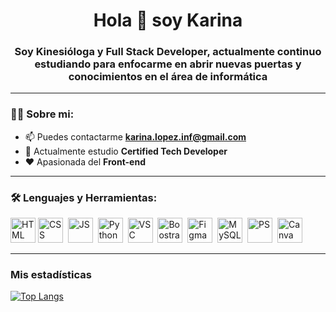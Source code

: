 <div> 
  <h1 align="center"> Hola 👋 soy Karina </h1>
  <h3 align="center"> Soy Kinesióloga y Full Stack Developer, actualmente continuo estudiando para enfocarme en abrir nuevas puertas y conocimientos en el área de        informática 
   </h3>
</div>

---
### 👩‍💻 Sobre mi:

- 📫 Puedes contactarme **karina.lopez.inf@gmail.com**
- 🌱 Actualmente estudio **Certified Tech Developer**
- ❤️ Apasionada del **Front-end**

---

<div align="left">
  <h3> 🛠 Lenguajes y Herramientas: </h3>
  <div>
    <img scr="https://github.com/devicons/devicon/blob/master/icons/html5/html5-plain.svg title="HTML" alt="HTML" width="40" height="40"/>
    <img scr="https://github.com/devicons/devicon/blob/master/icons/css3/css3-original.svg title="CSS" alt="CSS" width="40" height="40"/>&nbsp;
    <img scr="https://github.com/devicons/devicon/blob/master/icons/javascript/javascript-original.svg title="JS" alt="JS" width="40" height="40"/>&nbsp;
    <img scr="https://raw.githubusercontent.com/devicons/devicon/1119b9f84c0290e0f0b38982099a2bd027a48bf1/icons/python/python-original.svg title="Python" alt="Python" width="40" height="40"/>&nbsp;
    <img scr="https://github.com/devicons/devicon/blob/master/icons/vscode/vscode-original.svg title="VSC" alt="VSC" width="40" height="40"/>&nbsp;
    <img scr="https://github.com/devicons/devicon/blob/master/icons/bootstrap/bootstrap-original.svg title="Bootstrap" alt="Boostrap" width="40" height="40"/>&nbsp;
    <img scr="https://github.com/devicons/devicon/blob/master/icons/figma/figma-original.svg title="Figma" alt="Figma" width="40" height="40"/>&nbsp;
    <img scr="https://github.com/devicons/devicon/blob/master/icons/mysql/mysql-original.svg title="MySQL" alt="MySQL" width="40" height="40"/>&nbsp;
    <img scr="https://github.com/devicons/devicon/blob/master/icons/photoshop/photoshop-plain.svg title="PS" alt="PS" width="40" height="40"/>&nbsp;
    <img scr="https://github.com/devicons/devicon/blob/master/icons/canva/canva-original.svg title="Canva" alt="Canva" width="40" height="40"/>&nbsp;
  </div>
</div>

---

### Mis estadísticas

[![Top Langs](https://github-readme-stats.vercel.app/api/top-langs/?username=KarinaLopezUrzua&layout=compact)](https://github.com/anuraghazra/github-readme-stats)


